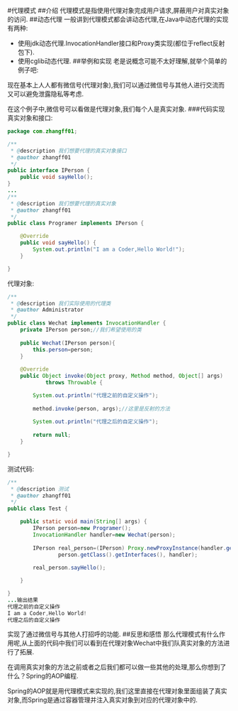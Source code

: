 #代理模式
##介绍
代理模式是指使用代理对象完成用户请求,屏蔽用户对真实对象的访问.
##动态代理
一般讲到代理模式都会讲动态代理,在Java中动态代理的实现有两种:
- 使用jdk动态代理.InvocationHandler接口和Proxy类实现(都位于reflect反射包下).
- 使用cglib动态代理.
##举例和实现
老是说概念可能不太好理解,就举个简单的例子吧:

现在基本上人人都有微信号(代理对象),我们可以通过微信号与其他人进行交流而又可以避免泄露隐私等考虑.

在这个例子中,微信号可以看做是代理对象,我们每个人是真实对象.
###代码实现
真实对象和接口:
```java
package com.zhangff01;

/**
 * @description 我们想要代理的真实对象接口
 * @author zhangff01
 */
public interface IPerson {
	public void sayHello();
}
...
/**
 * @description 我们想要代理的真实对象
 * @author zhangff01
 */
public class Programer implements IPerson {

	@Override
	public void sayHello() {
		System.out.println("I am a Coder,Hello World!");
	}

}
```
代理对象:
```java
/**
 * @description 我们实际使用的代理类
 * @author Administrator
 */
public class Wechat implements InvocationHandler {
	private IPerson person;//我们希望使用的类
	
	public Wechat(IPerson person){
		this.person=person;
	}
	
	@Override
	public Object invoke(Object proxy, Method method, Object[] args)
			throws Throwable {

		System.out.println("代理之前的自定义操作");
		
		method.invoke(person, args);//这里是反射的方法
		
		System.out.println("代理之后的自定义操作");
		
		return null;
	}

}
```
测试代码:
```java
/**
 * @description 测试
 * @author zhangff01
 */
public class Test {

	public static void main(String[] args) {
		IPerson person=new Programer();
		InvocationHandler handler=new Wechat(person);
		
		IPerson real_person=(IPerson) Proxy.newProxyInstance(handler.getClass().getClassLoader(), 
				person.getClass().getInterfaces(), handler);
		
		real_person.sayHello();

	}

}
...输出结果
代理之前的自定义操作
I am a Coder,Hello World!
代理之后的自定义操作
```
实现了通过微信号与其他人打招呼的功能.
##反思和感悟
那么代理模式有什么作用呢,从上面的代码中我们可以看到在代理对象Wechat中我们队真实对象的方法进行了拓展.

在调用真实对象的方法之前或者之后我们都可以做一些其他的处理,那么你想到了什么？Spring的AOP编程.

Spring的AOP就是用代理模式来实现的,我们这里直接在代理对象里面组装了真实对象,而Spring是通过容器管理并注入真实对象到对应的代理对象中的.
